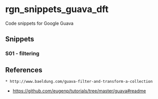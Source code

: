 # rgn_snippets_guava_dft


Code snippets for Google Guava

## Snippets

### S01 - filtering


## References

	* http://www.baeldung.com/guava-filter-and-transform-a-collection
   * https://github.com/eugenp/tutorials/tree/master/guava#readme